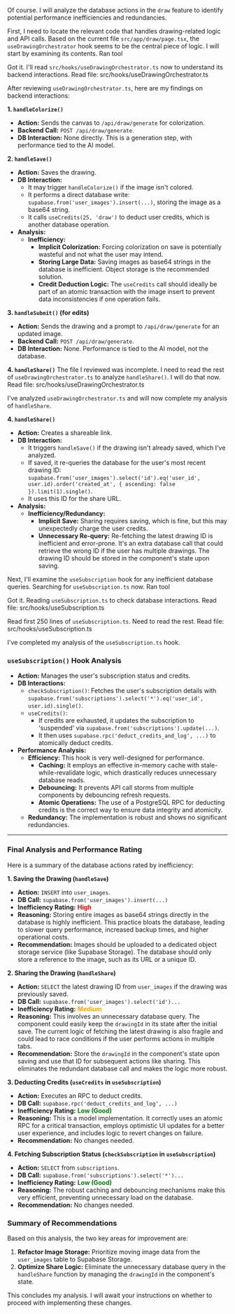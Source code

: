 Of course. I will analyze the database actions in the `draw` feature to identify potential performance inefficiencies and redundancies.

First, I need to locate the relevant code that handles drawing-related logic and API calls. Based on the current file `src/app/draw/page.tsx`, the `useDrawingOrchestrator` hook seems to be the central piece of logic. I will start by examining its contents.
Ran tool

Got it. I'll read `src/hooks/useDrawingOrchestrator.ts` now to understand its backend interactions.
Read file: src/hooks/useDrawingOrchestrator.ts

After reviewing `useDrawingOrchestrator.ts`, here are my findings on backend interactions:

**1. `handleColorize()`**
- **Action:** Sends the canvas to `/api/draw/generate` for colorization.
- **Backend Call:** `POST /api/draw/generate`.
- **DB Interaction:** None directly. This is a generation step, with performance tied to the AI model.

**2. `handleSave()`**
- **Action:** Saves the drawing.
- **DB Interaction:**
    - It may trigger `handleColorize()` if the image isn't colored.
    - It performs a direct database write: `supabase.from('user_images').insert(...)`, storing the image as a base64 string.
    - It calls `useCredits(25, 'draw')` to deduct user credits, which is another database operation.
- **Analysis:**
    - **Inefficiency:**
        - **Implicit Colorization:** Forcing colorization on save is potentially wasteful and not what the user may intend.
        - **Storing Large Data:** Saving images as base64 strings in the database is inefficient. Object storage is the recommended solution.
        - **Credit Deduction Logic:** The `useCredits` call should ideally be part of an atomic transaction with the image insert to prevent data inconsistencies if one operation fails.

**3. `handleSubmit()` (for edits)**
- **Action:** Sends the drawing and a prompt to `/api/draw/generate` for an updated image.
- **Backend Call:** `POST /api/draw/generate`.
- **DB Interaction:** None. Performance is tied to the AI model, not the database.

**4. `handleShare()`**
The file I reviewed was incomplete. I need to read the rest of `useDrawingOrchestrator.ts` to analyze `handleShare()`. I will do that now.
Read file: src/hooks/useDrawingOrchestrator.ts

I've analyzed `useDrawingOrchestrator.ts` and will now complete my analysis of `handleShare`.

**4. `handleShare()`**
*   **Action:** Creates a shareable link.
*   **DB Interaction:**
    *   It triggers `handleSave()` if the drawing isn't already saved, which I've analyzed.
    *   If saved, it re-queries the database for the user's most recent drawing ID: `supabase.from('user_images').select('id').eq('user_id', user.id).order('created_at', { ascending: false }).limit(1).single()`.
    *   It uses this ID for the share URL.
*   **Analysis:**
    *   **Inefficiency/Redundancy:**
        *   **Implicit Save:** Sharing requires saving, which is fine, but this may unexpectedly charge the user credits.
        *   **Unnecessary Re-query:** Re-fetching the latest drawing ID is inefficient and error-prone. It's an extra database call that could retrieve the wrong ID if the user has multiple drawings. The drawing ID should be stored in the component's state upon saving.

Next, I'll examine the `useSubscription` hook for any inefficient database queries. Searching for `useSubscription.ts` now.
Ran tool

Got it. Reading `useSubscription.ts` to check database interactions.
Read file: src/hooks/useSubscription.ts

Read first 250 lines of `useSubscription.ts`. Need to read the rest.
Read file: src/hooks/useSubscription.ts

I've completed my analysis of the `useSubscription.ts` hook.

### `useSubscription()` Hook Analysis

*   **Action:** Manages the user's subscription status and credits.
*   **DB Interactions:**
    *   `checkSubscription()`: Fetches the user's subscription details with `supabase.from('subscriptions').select('*').eq('user_id', user.id).single()`.
    *   `useCredits()`:
        *   If credits are exhausted, it updates the subscription to 'suspended' via `supabase.from('subscriptions').update(...)`.
        *   It then uses `supabase.rpc('deduct_credits_and_log', ...)` to atomically deduct credits.
*   **Performance Analysis:**
    *   **Efficiency:** This hook is very well-designed for performance.
        *   **Caching:** It employs an effective in-memory cache with stale-while-revalidate logic, which drastically reduces unnecessary database reads.
        *   **Debouncing:** It prevents API call storms from multiple components by debouncing refresh requests.
        *   **Atomic Operations:** The use of a PostgreSQL RPC for deducting credits is the correct way to ensure data integrity and atomicity.
    *   **Redundancy:** The implementation is robust and shows no significant redundancies.

---

### Final Analysis and Performance Rating

Here is a summary of the database actions rated by inefficiency:

**1. Saving the Drawing (`handleSave`)**

*   **Action:** `INSERT` into `user_images`.
*   **DB Call:** `supabase.from('user_images').insert(...)`
*   **Inefficiency Rating:** <span style="color:red;">**High**</span>
*   **Reasoning:** Storing entire images as base64 strings directly in the database is highly inefficient. This practice bloats the database, leading to slower query performance, increased backup times, and higher operational costs.
*   **Recommendation:** Images should be uploaded to a dedicated object storage service (like Supabase Storage). The database should only store a reference to the image, such as its URL or a unique ID.

**2. Sharing the Drawing (`handleShare`)**

*   **Action:** `SELECT` the latest drawing ID from `user_images` if the drawing was previously saved.
*   **DB Call:** `supabase.from('user_images').select('id')...`
*   **Inefficiency Rating:** <span style="color:orange;">**Medium**</span>
*   **Reasoning:** This involves an unnecessary database query. The component could easily keep the `drawingId` in its state after the initial save. The current logic of fetching the latest drawing is also fragile and could lead to race conditions if the user performs actions in multiple tabs.
*   **Recommendation:** Store the `drawingId` in the component's state upon saving and use that ID for subsequent actions like sharing. This eliminates the redundant database call and makes the logic more robust.

**3. Deducting Credits (`useCredits` in `useSubscription`)**

*   **Action:** Executes an RPC to deduct credits.
*   **DB Call:** `supabase.rpc('deduct_credits_and_log', ...)`
*   **Inefficiency Rating:** <span style="color:green;">**Low (Good)**</span>
*   **Reasoning:** This is a model implementation. It correctly uses an atomic RPC for a critical transaction, employs optimistic UI updates for a better user experience, and includes logic to revert changes on failure.
*   **Recommendation:** No changes needed.

**4. Fetching Subscription Status (`checkSubscription` in `useSubscription`)**

*   **Action:** `SELECT` from `subscriptions`.
*   **DB Call:** `supabase.from('subscriptions').select('*')...`
*   **Inefficiency Rating:** <span style="color:green;">**Low (Good)**</span>
*   **Reasoning:** The robust caching and debouncing mechanisms make this very efficient, preventing unnecessary load on the database.
*   **Recommendation:** No changes needed.

### Summary of Recommendations

Based on this analysis, the two key areas for improvement are:

1.  **Refactor Image Storage:** Prioritize moving image data from the `user_images` table to Supabase Storage.
2.  **Optimize Share Logic:** Eliminate the unnecessary database query in the `handleShare` function by managing the `drawingId` in the component's state.

This concludes my analysis. I will await your instructions on whether to proceed with implementing these changes.